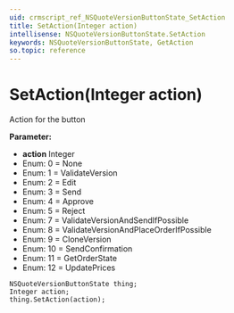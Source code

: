 ```yaml
---
uid: crmscript_ref_NSQuoteVersionButtonState_SetAction
title: SetAction(Integer action)
intellisense: NSQuoteVersionButtonState.SetAction
keywords: NSQuoteVersionButtonState, GetAction
so.topic: reference
---
```


# SetAction(Integer action)

Action for the button

**Parameter:** 
* **action** Integer
* Enum: 0 = None 
* Enum: 1 = ValidateVersion 
* Enum: 2 = Edit 
* Enum: 3 = Send 
* Enum: 4 = Approve 
* Enum: 5 = Reject 
* Enum: 7 = ValidateVersionAndSendIfPossible 
* Enum: 8 = ValidateVersionAndPlaceOrderIfPossible 
* Enum: 9 = CloneVersion 
* Enum: 10 = SendConfirmation 
* Enum: 11 = GetOrderState 
* Enum: 12 = UpdatePrices 

```crmscript
NSQuoteVersionButtonState thing;
Integer action;
thing.SetAction(action);
```

